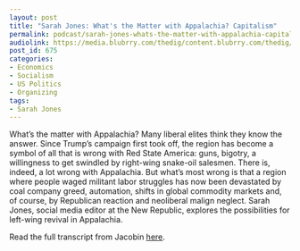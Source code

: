 ```yaml
---
layout: post
title: "Sarah Jones: What's the Matter with Appalachia? Capitalism"
permalink: podcast/sarah-jones-whats-the-matter-with-appalachia-capitalism/
audiolink: https://media.blubrry.com/thedig/content.blubrry.com/thedig/The_Dig_-_EP_26_-_SarahJones.mp3
post_id: 675
categories: 
- Economics
- Socialism
- US Politics
- Organizing
tags: 
- Sarah Jones
---
```


What’s the matter with Appalachia? Many liberal elites think they know the answer. Since Trump’s campaign first took off, the region has become a symbol of all that is wrong with Red State America: guns, bigotry, a willingness to get swindled by right-wing snake-oil salesmen. There is, indeed, a lot wrong with Appalachia. But what’s most wrong is that a region where people waged militant labor struggles has now been devastated by coal company greed, automation, shifts in global commodity markets and, of course, by Republican reaction and neoliberal malign neglect. Sarah Jones, social media editor at the New Republic, explores the possibilities for left-wing revival in Appalachia.

Read the full transcript from Jacobin 
[here](https://jacobinmag.com/2017/06/white-working-class-trump-appalachia-mining).
